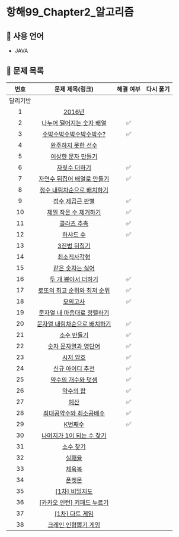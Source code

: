 <!-- # Chapter02_Algorithm
항해99_Chapter2_알고리즘 -->

# 항해99_Chapter2_알고리즘

## 📌 사용 언어
* JAVA

## 📌 문제 목록
|번호|문제 제목(링크)|해결 여부|다시 풀기|
|:---:|:---:|:---:|:---:|
|달리기반||||
|1|[2016년](https://programmers.co.kr/learn/courses/30/lessons/12901)|||
|2|[나누어 떨어지는 숫자 배열](https://programmers.co.kr/learn/courses/30/lessons/12910)|✅||
|3|[수박수박수박수박수박수?](https://programmers.co.kr/learn/courses/30/lessons/12922)|✅||
|4|[완주하지 못한 선수](https://programmers.co.kr/learn/courses/30/lessons/42576)|||
|5|[이상한 문자 만들기](https://programmers.co.kr/learn/courses/30/lessons/12930)|||
|6|[자릿수 더하기](https://programmers.co.kr/learn/courses/30/lessons/12931)|✅||
|7|[자연수 뒤집어 배열로 만들기](https://programmers.co.kr/learn/courses/30/lessons/12932)|✅||
|8|[정수 내림차순으로 배치하기](https://programmers.co.kr/learn/courses/30/lessons/12933)|||
|9|[정수 제곱근 판별](https://programmers.co.kr/learn/courses/30/lessons/12934)|✅||
|10|[제일 작은 수 제거하기](https://programmers.co.kr/learn/courses/30/lessons/12935)|✅||
|11|[콜라츠 추측](https://programmers.co.kr/learn/courses/30/lessons/12943)|✅||
|12|[하샤드 수](https://programmers.co.kr/learn/courses/30/lessons/12947)|✅||
|13|[3진법 뒤집기](https://programmers.co.kr/learn/courses/30/lessons/68935)|||
|14|[최소직사각형](https://programmers.co.kr/learn/courses/30/lessons/86491)|||
|15|[같은 숫자는 싫어](https://programmers.co.kr/learn/courses/30/lessons/12906)|||
|16|[두 개 뽑아서 더하기](https://programmers.co.kr/learn/courses/30/lessons/68644)|✅||
|17|[로또의 최고 순위와 최저 순위](https://programmers.co.kr/learn/courses/30/lessons/77484)|✅||
|18|[모의고사](https://programmers.co.kr/learn/courses/30/lessons/42840)|✅||
|19|[문자열 내 마음대로 정렬하기](https://programmers.co.kr/learn/courses/30/lessons/12915)|||
|20|[문자열 내림차순으로 배치하기](https://programmers.co.kr/learn/courses/30/lessons/12917)|✅||
|21|[소수 만들기](https://programmers.co.kr/learn/courses/30/lessons/12977)|✅||
|22|[숫자 문자열과 영단어](https://programmers.co.kr/learn/courses/30/lessons/81301)|✅||
|23|[시저 암호](https://programmers.co.kr/learn/courses/30/lessons/12926)|✅||
|24|[신규 아이디 추천](https://programmers.co.kr/learn/courses/30/lessons/72410)|✅||
|25|[약수의 개수와 덧셈](https://programmers.co.kr/learn/courses/30/lessons/77884)|✅||
|26|[약수의 합](https://programmers.co.kr/learn/courses/30/lessons/12928)|✅||
|27|[예산](https://programmers.co.kr/learn/courses/30/lessons/12982)|✅||
|28|[최대공약수와 최소공배수](https://programmers.co.kr/learn/courses/30/lessons/12940)|✅||
|29|[K번째수](https://programmers.co.kr/learn/courses/30/lessons/42748)|✅||
|30|[나머지가 1이 되는 수 찾기](https://programmers.co.kr/learn/courses/30/lessons/87389)|||
|31|[소수 찾기](https://programmers.co.kr/learn/courses/30/lessons/12921)|||
|32|[실패율](https://programmers.co.kr/learn/courses/30/lessons/42889)|||
|33|[체육복](https://programmers.co.kr/learn/courses/30/lessons/42862)|||
|34|[폰켓몬](https://programmers.co.kr/learn/courses/30/lessons/1845)|||
|35|[[1차] 비밀지도](https://programmers.co.kr/learn/courses/30/lessons/17681)|||
|36|[[카카오 인턴] 키패드 누르기](https://programmers.co.kr/learn/courses/30/lessons/67256)|||
|37|[[1차] 다트 게임](https://programmers.co.kr/learn/courses/30/lessons/17682)|||
|38|[크레인 인형뽑기 게임](https://programmers.co.kr/learn/courses/30/lessons/64061)|||